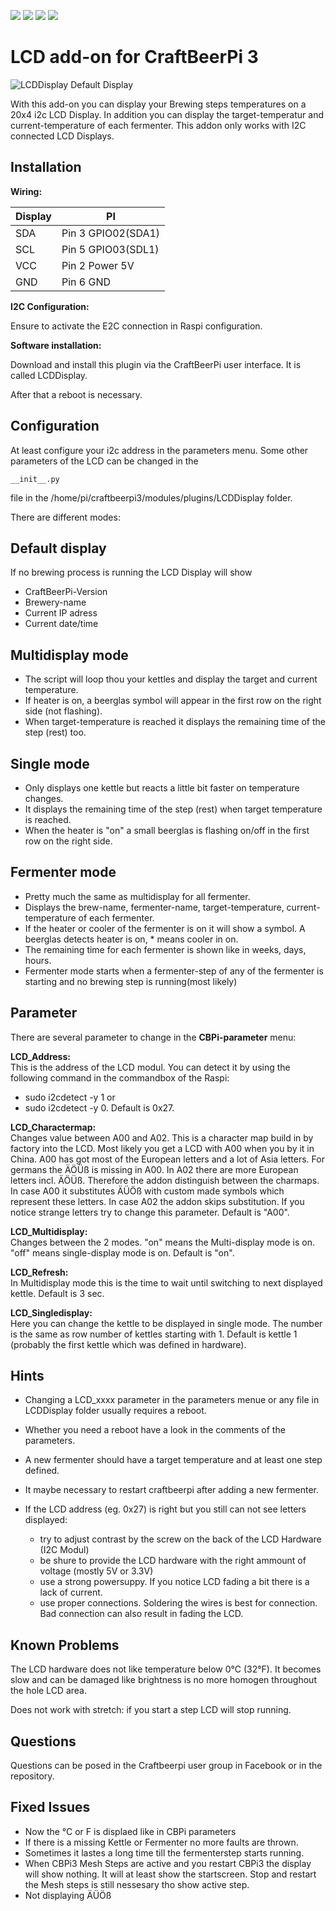 ![](https://img.shields.io/badge/CBPi%203%20addin-functionable-green.svg)  ![](https://img.shields.io/github/license/JamFfm/craftbeerpiLCD.svg?style=flat) ![](https://img.shields.io/github/last-commit/JamFfm/craftbeerpiLCD.svg?style=flat) ![](https://img.shields.io/github/release-pre/JamFfm/craftbeerpiLCD.svg?style=flat)

# **LCD add-on for CraftBeerPi 3**

![](https://github.com/breiti78/craftbeerpiLCD/blob/master/LCDPhoto.jpg "LCDDisplay Default Display")

With this add-on you can display your Brewing steps temperatures on a 20x4 i2c LCD Display.
In addition you can display the target-temperatur and current-temperature of each fermenter.
This addon only works with I2C connected LCD Displays.

## Installation

**Wiring:**

Display|       PI
-------|--------------------
SDA    |  Pin 3 GPIO02(SDA1)
SCL    |  Pin 5 GPIO03(SDL1)
VCC    |  Pin 2 Power 5V
GND    |  Pin 6 GND

**I2C Configuration:**

Ensure to activate the E2C connection in Raspi configuration.

**Software installation:**

Download and install this plugin via the CraftBeerPi user interface. It is called LCDDisplay.

After that a reboot is necessary.

## Configuration

At least configure your i2c address in the parameters menu. Some other
parameters of the LCD can be changed in the 

    __init__.py

file in the /home/pi/craftbeerpi3/modules/plugins/LCDDisplay folder.


There are different modes:

**Default display**
--------------

If no brewing process is running the LCD Display will show

- CraftBeerPi-Version 
- Brewery-name
- Current IP adress 
- Current date/time

**Multidisplay mode**
-----------------

- The script will loop thou your kettles and display the target and current temperature. 
- If heater is on, a beerglas symbol will appear in the first row on the right side (not flashing).
- When target-temperature is reached it displays the remaining time of the step (rest) too.

**Single mode**
-----------

- Only displays one kettle but reacts a little bit faster on temperature changes. 
- It displays the remaining time of the step (rest) when target temperature is reached.
- When the heater is "on" a small beerglas is flashing on/off in the first row on the right side.

**Fermenter mode**
--------------
- Pretty much the same as multidisplay for all fermenter.
- Displays the brew-name, fermenter-name, target-temperature, current-temperature of each fermenter.
- If the heater or cooler of the fermenter is on it will show a symbol.
A beerglas detects heater is on, * means cooler in on.
- The remaining time for each fermenter is shown like in weeks, days, hours. 
- Fermenter mode starts when a fermenter-step of any of the fermenter is starting and no brewing step is running(most likely)

Parameter
---------

There are several parameter to change in the **CBPi-parameter** menu:


**LCD_Address:**    
This is the address of the LCD modul. You can detect it by 
using the following command in the commandbox of the Raspi:   
- sudo i2cdetect -y 1 
or 
- sudo i2cdetect -y 0.
Default is 0x27.


**LCD_Charactermap:**     
Changes value between A00 and A02. This is a character map build in by factory into the LCD. 
Most likely you get a LCD with A00 when you by it in China. A00 has got most of the European letters and a lot 
of Asia letters. For germans the ÄÖÜß is missing in A00. In A02 there are more European letters incl. ÄÖÜß.
Therefore the addon distinguish between the charmaps. 
In case A00 it substitutes ÄÜÖß with custom made symbols which represent these letters.
In case A02 the addon skips substitution. If you notice strange letters try to change this parameter.
Default is "A00".

 
**LCD_Multidisplay:**     
Changes between the 2 modes. "on" means the Multi-display mode is on. 
"off" means single-display mode is on. Default is "on". 


**LCD_Refresh:**		  
In Multidisplay mode this is the time to wait until switching to next displayed kettle. 
Default is 3 sec.
 

**LCD_Singledisplay:** 	  
Here you can change the kettle to be displayed in single mode. The number is the same as row number  of
kettles starting with 1. Default is kettle 1 (probably the first kettle which was defined in hardware).


## Hints

- Changing a LCD_xxxx parameter in the parameters menue or any
file in LCDDisplay folder usually requires a reboot.
- Whether you need a reboot have a look in the comments of the parameters.
- A new fermenter should have a target temperature and at least one step defined.
- It maybe necessary to restart craftbeerpi after adding a new fermenter. 

- If the LCD address (eg. 0x27) is right but you still can not see letters displayed:
  - try to adjust contrast by the screw on the back of the LCD Hardware (I2C Modul)
  - be shure to provide the LCD hardware with the right ammount of voltage (mostly 5V or 3.3V)
  - use a strong powersuppy. If you notice LCD fading a bit there is a lack of current.
  - use proper connections. Soldering the wires is best for connection. Bad connection can also result in fading the LCD.


## Known Problems
The LCD hardware does not like temperature below 0°C (32°F). 
It becomes slow and can be damaged like brightness is no more homogen throughout the hole LCD area.

Does not work with stretch: if you start a step LCD will stop running.


## Questions  
Questions can be posed in the Craftbeerpi user group in Facebook or in the repository.


## Fixed Issues
- Now the °C or F is displaed like in CBPi parameters
- If there is a missing Kettle or Fermenter no more faults are thrown.
- Sometimes it lastes a long time till the fermenterstep starts running. 
- When CBPi3 Mesh Steps are active and you restart CBPi3 the display will show nothing. 
It will at least show the startscreen. Stop and restart the Mesh steps is still nessesary tho show active step.
- Not displaying ÄÜÖß
